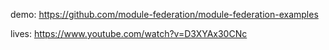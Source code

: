 demo:
https://github.com/module-federation/module-federation-examples

lives:
https://www.youtube.com/watch?v=D3XYAx30CNc